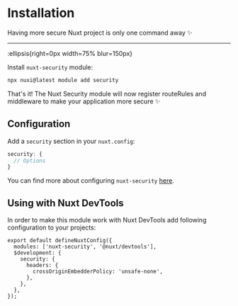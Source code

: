 # Installation

Having more secure Nuxt project is only one command away ✨

---

:ellipsis{right=0px width=75% blur=150px}

Install `nuxt-security` module:
```bash
npx nuxi@latest module add security
```

That's it! The Nuxt Security module will now register routeRules and middleware to make your application more secure ✨

## Configuration

Add a `security` section in your `nuxt.config`:

```js
security: {
  // Options
}
```

You can find more about configuring `nuxt-security` [here](/documentation/getting-started/configuration).

## Using with Nuxt DevTools

In order to make this module work with Nuxt DevTools add following configuration to your projects:

```js{}[nuxt.config.ts]
export default defineNuxtConfig({
  modules: ['nuxt-security', '@nuxt/devtools'],
  $development: {
    security: {
      headers: {
        crossOriginEmbedderPolicy: 'unsafe-none',
      },
    },
  },
});
```
